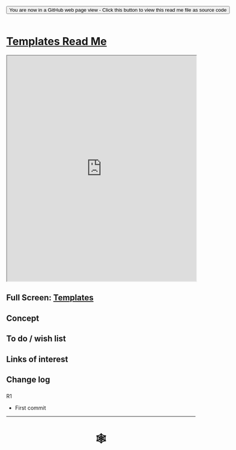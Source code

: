 <span style=display:none; >[You are now in a GitHub source code view - click this link to view Read Me file as a web page](http://www.ladybug.tools/spider/index.html#cookbook/templates/templates/README.md "View file as a web page." ) </span>
<div><input type=button onclick="window.location.href='https://github.com/ladybug-tools/spider/blob/master/cookbook/templates/README.md'";
value='You are now in a GitHub web page view - Click this button to view this read me file as source code' ></div>

<br>

# [Templates Read Me]( #/cookbook/templates/README.md )


<iframe src=http://www.ladybug.tools/spider/cookbook/templates/templates.html width=100% height=600px >Iframes are not viewable in GitHub source code view<</iframe>


## Full Screen: [Templates]( http://www.ladybug.tools/spider/cookbook/templates/templates.html )


## Concept


## To do / wish list


## Links of interest


## Change log


###

R1
* First commit

***

# <center title="hello!" ><a href=javascript:window.scrollTo(0,0); style=text-decoration:none; > &#x1f578; </a></center>

